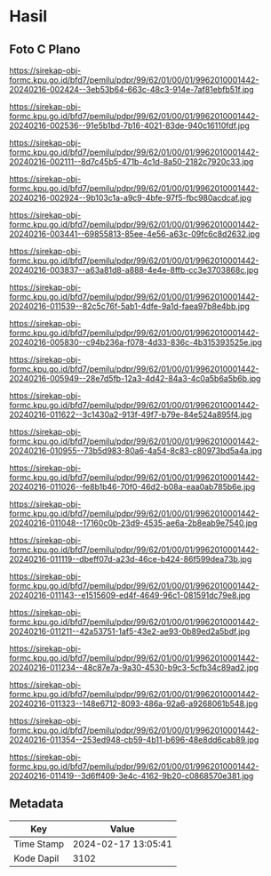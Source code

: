 # Hasil

## Foto C Plano

https://sirekap-obj-formc.kpu.go.id/bfd7/pemilu/pdpr/99/62/01/00/01/9962010001442-20240216-002424--3eb53b64-663c-48c3-914e-7af81ebfb51f.jpg

https://sirekap-obj-formc.kpu.go.id/bfd7/pemilu/pdpr/99/62/01/00/01/9962010001442-20240216-002536--91e5b1bd-7b16-4021-83de-940c16110fdf.jpg

https://sirekap-obj-formc.kpu.go.id/bfd7/pemilu/pdpr/99/62/01/00/01/9962010001442-20240216-002111--8d7c45b5-471b-4c1d-8a50-2182c7920c33.jpg

https://sirekap-obj-formc.kpu.go.id/bfd7/pemilu/pdpr/99/62/01/00/01/9962010001442-20240216-002924--9b103c1a-a9c9-4bfe-97f5-fbc980acdcaf.jpg

https://sirekap-obj-formc.kpu.go.id/bfd7/pemilu/pdpr/99/62/01/00/01/9962010001442-20240216-003441--69855813-85ee-4e56-a63c-09fc6c8d2632.jpg

https://sirekap-obj-formc.kpu.go.id/bfd7/pemilu/pdpr/99/62/01/00/01/9962010001442-20240216-003837--a63a81d8-a888-4e4e-8ffb-cc3e3703868c.jpg

https://sirekap-obj-formc.kpu.go.id/bfd7/pemilu/pdpr/99/62/01/00/01/9962010001442-20240216-011539--82c5c76f-5ab1-4dfe-9a1d-faea97b8e4bb.jpg

https://sirekap-obj-formc.kpu.go.id/bfd7/pemilu/pdpr/99/62/01/00/01/9962010001442-20240216-005830--c94b236a-f078-4d33-836c-4b315393525e.jpg

https://sirekap-obj-formc.kpu.go.id/bfd7/pemilu/pdpr/99/62/01/00/01/9962010001442-20240216-005949--28e7d5fb-12a3-4d42-84a3-4c0a5b6a5b6b.jpg

https://sirekap-obj-formc.kpu.go.id/bfd7/pemilu/pdpr/99/62/01/00/01/9962010001442-20240216-011622--3c1430a2-913f-49f7-b79e-84e524a895f4.jpg

https://sirekap-obj-formc.kpu.go.id/bfd7/pemilu/pdpr/99/62/01/00/01/9962010001442-20240216-010955--73b5d983-80a6-4a54-8c83-c80973bd5a4a.jpg

https://sirekap-obj-formc.kpu.go.id/bfd7/pemilu/pdpr/99/62/01/00/01/9962010001442-20240216-011026--fe8b1b46-70f0-46d2-b08a-eaa0ab785b6e.jpg

https://sirekap-obj-formc.kpu.go.id/bfd7/pemilu/pdpr/99/62/01/00/01/9962010001442-20240216-011048--17160c0b-23d9-4535-ae6a-2b8eab9e7540.jpg

https://sirekap-obj-formc.kpu.go.id/bfd7/pemilu/pdpr/99/62/01/00/01/9962010001442-20240216-011119--dbeff07d-a23d-46ce-b424-86f599dea73b.jpg

https://sirekap-obj-formc.kpu.go.id/bfd7/pemilu/pdpr/99/62/01/00/01/9962010001442-20240216-011143--e1515609-ed4f-4649-96c1-081591dc79e8.jpg

https://sirekap-obj-formc.kpu.go.id/bfd7/pemilu/pdpr/99/62/01/00/01/9962010001442-20240216-011211--42a53751-1af5-43e2-ae93-0b89ed2a5bdf.jpg

https://sirekap-obj-formc.kpu.go.id/bfd7/pemilu/pdpr/99/62/01/00/01/9962010001442-20240216-011234--48c87e7a-9a30-4530-b9c3-5cfb34c89ad2.jpg

https://sirekap-obj-formc.kpu.go.id/bfd7/pemilu/pdpr/99/62/01/00/01/9962010001442-20240216-011323--148e6712-8093-486a-92a6-a9268061b548.jpg

https://sirekap-obj-formc.kpu.go.id/bfd7/pemilu/pdpr/99/62/01/00/01/9962010001442-20240216-011354--253ed948-cb59-4b11-b696-48e8dd6cab89.jpg

https://sirekap-obj-formc.kpu.go.id/bfd7/pemilu/pdpr/99/62/01/00/01/9962010001442-20240216-011419--3d6ff409-3e4c-4162-9b20-c0868570e381.jpg


## Metadata

| Key        | Value               |
| ---------- | ------------------- |
| Time Stamp | 2024-02-17 13:05:41 |
| Kode Dapil | 3102                |



